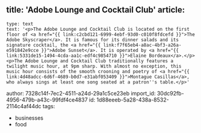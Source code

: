 title: 'Adobe Lounge and Cocktail Club'
article:
  -
    type: text
    text: '<p>The Adobe Lounge and Cocktail Club is located on the first floor of <a href="{{ link:c2cbd121-6999-4ebf-93d0-c010f8fdcefd }}">The Adobe Skyscraper</a>. It is famous for its dinner salads and its signature cocktail, the <a href="{{ link:f7f65eb4-a8ac-4bf3-a26a-e591842e9cce }}">Adobe Sunset</a>. It is operated by <a href="{{ link:5331de15-1494-4cda-aa1c-edf4c9854710 }}">Elaine Bordeaux</a>.</p><p>The Adobe Lounge and Cocktail Club traditionally features a twilight music hour, at 9pm sharp. With almost no exception, this music hour consists of the smooth crooning and poetry of <a href="{{ link:4d48adcc-6d6f-4689-b0d7-e31abf053409 }}">Montague Casillas</a>, who always sings at least one song seated at a patron''s table.</p>'
author: 7328c14f-7ec2-4511-a24d-29a1c5ce23eb
import_id: 30dc92fb-4956-479b-a43c-99fdf4ce4837
id: 1d88eeeb-5a28-438a-8532-2114c4af44dc
tags:
  - businesses
  - food
